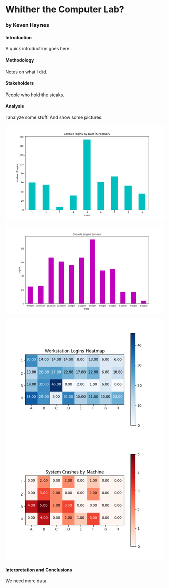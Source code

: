 #  Whither the Computer Lab?
### by Keven Haynes

#### Introduction
A quick introduction goes here. 

####  Methodology
Notes on what I did. 


####  Stakeholders 
People who hold the steaks. 

#### Analysis

I analyze some stuff. And show some pictures. 

![LoginsByDate](https://github.com/haynesie/Whither/blob/master/Images/ConsoleLoginsByDate.png "Logins by Date")

![LoginsByHour](https://github.com/haynesie/Whither/blob/master/Images/ConsoleLoginsByHour.png "Logins By Hour")

![logins](https://github.com/haynesie/Whither/blob/master/Images/WorkstationLoginsByMachine.png "Logins by Machine")
![crashes](https://github.com/haynesie/Whither/blob/master/Images/SystemCrashesByMachine.png "Crashes By Machine")


#### Interpretation and Conclusions
We need more data. 


